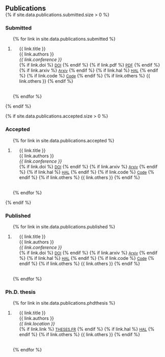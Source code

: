 <h2 id="publications" style="margin: 2px 0px -15px;">Publications</h2>

<div class="publications">

{% if site.data.publications.submitted.size > 0 %}

<h3 id="publications">Submitted</h3>

<ol class="bibliography">


{% for link in site.data.publications.submitted %}

<li>
<div class="pub-row">
  <div class="col-sm-9" style="position: relative;padding-right: 15px;padding-left: 20px;">
      <div class="title">{{ link.title }}</div>
      <div class="author">{{ link.authors }}</div>
      <div class="periodical"><em>{{ link.conference }}</em>
      </div>
    <div class="links">
      {% if link.doi %}
      <a target="_blank" href="{{ link.doi }}" class="btn btn-sm z-depth-0" role="button" target="_blank" style="font-size:12px;">DOI</a>
      {% endif %}
      {% if link.pdf %}
      <a target="_blank" href="{{ link.pdf }}" class="btn btn-sm z-depth-0" role="button" target="_blank" style="font-size:12px;">PDF</a>
      {% endif %}
      {% if link.arxiv %}
      <a target="_blank" href="{{ link.arxiv }}" class="btn btn-sm z-depth-0" role="button" target="_blank" style="font-size:12px;">Arxiv</a>
      {% endif %}
      {% if link.hal %}
      <a target="_blank" href="{{ link.hal }}" class="btn btn-sm z-depth-0" role="button" target="_blank" style="font-size:12px;">HAL</a>
      {% endif %}
      {% if link.code %}
      <a target="_blank" href="{{ link.code }}" class="btn btn-sm z-depth-0" role="button" target="_blank" style="font-size:12px;">Code</a>
      {% endif %}
      {% if link.others %}
      {{ link.others }}
      {% endif %}
    </div>
  </div>
</div>
</li>

<br>

{% endfor %}

</ol>

{% endif %}


{% if site.data.publications.accepted.size > 0 %}

<h3 id="publications">Accepted</h3>

<ol class="bibliography">

{% for link in site.data.publications.accepted %}

<li>
<div class="pub-row">
  <div class="col-sm-9" style="position: relative;padding-right: 15px;padding-left: 20px;">
      <div class="title">{{ link.title }}</div>
      <div class="author">{{ link.authors }}</div>
      <div class="periodical"><em>{{ link.conference }}</em>
      </div>
    <div class="links">
      {% if link.doi %}
      <a target="_blank" href="{{ link.doi }}" class="btn btn-sm z-depth-0" role="button" target="_blank" style="font-size:12px;">DOI</a>
      {% endif %}
      {% if link.arxiv %}
      <a target="_blank" href="{{ link.arxiv }}" class="btn btn-sm z-depth-0" role="button" target="_blank" style="font-size:12px;">Arxiv</a>
      {% endif %}
      {% if link.hal %}
      <a target="_blank" href="{{ link.hal }}" class="btn btn-sm z-depth-0" role="button" target="_blank" style="font-size:12px;">HAL</a>
      {% endif %}
      {% if link.code %}
      <a target="_blank" href="{{ link.code }}" class="btn btn-sm z-depth-0" role="button" target="_blank" style="font-size:12px;">Code</a>
      {% endif %}
      {% if link.others %}
      {{ link.others }}
      {% endif %}
    </div>
  </div>
</div>
</li>

<br>

{% endfor %}

</ol>

{% endif %}

<h3 id="publications">Published</h3>

<ol class="bibliography">


{% for link in site.data.publications.published %}

<li>
<div class="pub-row">
  <div class="col-sm-9" style="position: relative;padding-right: 15px;padding-left: 20px;">
      <div class="title">{{ link.title }}</div>
      <div class="author">{{ link.authors }}</div>
      <div class="periodical"><em>{{ link.conference }}</em>
      </div>
    <div class="links">
      {% if link.doi %}
      <a target="_blank" href="{{ link.doi }}" class="btn btn-sm z-depth-0" role="button" target="_blank" style="font-size:12px;">DOI</a>
      {% endif %}
      {% if link.arxiv %}
      <a target="_blank" href="{{ link.arxiv }}" class="btn btn-sm z-depth-0" role="button" target="_blank" style="font-size:12px;">Arxiv</a>
      {% endif %}
      {% if link.hal %}
      <a target="_blank" href="{{ link.hal }}" class="btn btn-sm z-depth-0" role="button" target="_blank" style="font-size:12px;">HAL</a>
      {% endif %}
      {% if link.code %}
      <a target="_blank" href="{{ link.code }}" class="btn btn-sm z-depth-0" role="button" target="_blank" style="font-size:12px;">Code</a>
      {% endif %}
      {% if link.others %}
      {{ link.others }}
      {% endif %}
    </div>
  </div>
</div>
</li>

<br>

{% endfor %}

</ol>



<h3 id="publications">Ph.D. thesis</h3>

<ol class="bibliography">

{% for link in site.data.publications.phdthesis %}

<li>
<div class="pub-row">
  <div class="col-sm-9" style="position: relative;padding-right: 15px;padding-left: 20px;">
      <div class="title">{{ link.title }}</div>
      <div class="author">{{ link.authors }}</div>
      <div class="periodical"><i>{{ link.location }}</i></div>
    <div class="links">
      {% if link.link %}
      <a target="_blank" href="{{ link.link }}" class="btn btn-sm z-depth-0" role="button" target="_blank" style="font-size:12px;">THESES.FR</a>
      {% endif %}
      {% if link.hal %}
      <a target="_blank" href="{{ link.hal }}" class="btn btn-sm z-depth-0" role="button" target="_blank" style="font-size:12px;">HAL</a>
      {% endif %}
      {% if link.others %}
      {{ link.others }}
      {% endif %}
    </div>
  </div>
</div>
</li>

<br>

{% endfor %}

</ol>

</div>


